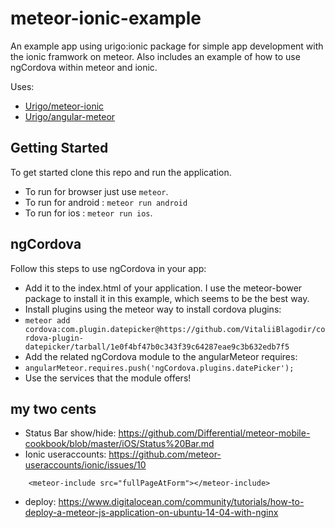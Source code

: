 meteor-ionic-example
====================

An example app using urigo:ionic package for simple app development with the ionic framwork on meteor. Also includes an example of how to use ngCordova within meteor and ionic.

Uses:
* [Urigo/meteor-ionic](https://github.com/Urigo/meteor-ionic)
* [Urigo/angular-meteor](https://github.com/Urigo/angular-meteor)

## Getting Started

To get started clone this repo and run the application.

* To run for browser just use `meteor`.
* To run for android : `meteor run android` 
* To run for ios : `meteor run ios`.

## ngCordova

Follow this steps to use ngCordova in your app:
* Add it to the index.html of your application. I use the meteor-bower package to install it in this example, which seems to be the best way.
* Install plugins using the meteor way to install cordova plugins:
 * `meteor add cordova:com.plugin.datepicker@https://github.com/VitaliiBlagodir/cordova-plugin-datepicker/tarball/1e0f4bf47b0c343f39c64287eae9c3b632edb7f5`
* Add the related ngCordova module to the angularMeteor requires:
 * `angularMeteor.requires.push('ngCordova.plugins.datePicker');`
* Use the services that the module offers!

## my two cents
* Status Bar show/hide: https://github.com/Differential/meteor-mobile-cookbook/blob/master/iOS/Status%20Bar.md
* Ionic useraccounts: https://github.com/meteor-useraccounts/ionic/issues/10
````
    <meteor-include src="fullPageAtForm"></meteor-include>
````
* deploy: https://www.digitalocean.com/community/tutorials/how-to-deploy-a-meteor-js-application-on-ubuntu-14-04-with-nginx

